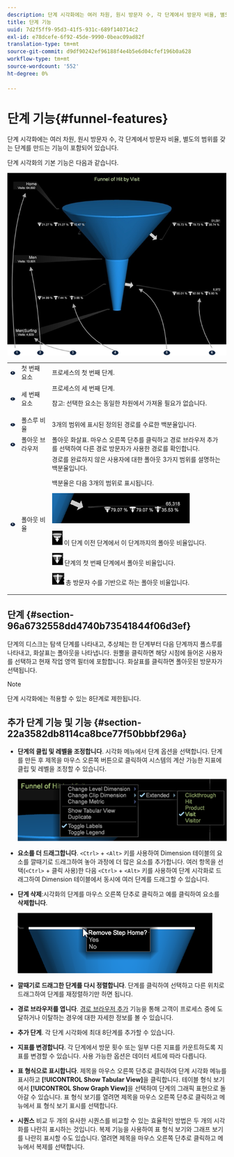 ```yaml
---
description: 단계 시각화에는 여러 차원, 원시 방문자 수, 각 단계에서 방문자 비율, 별도의 범위를 갖는 단계를 만드는 기능이 포함되어 있습니다.
title: 단계 기능
uuid: 7d2f5ff9-95d3-41f5-931c-689f140714c2
exl-id: e78dcefe-6f92-45de-9990-0beac09ad82f
translation-type: tm+mt
source-git-commit: d9df90242ef96188f4e4b5e6d04cfef196b0a628
workflow-type: tm+mt
source-wordcount: '552'
ht-degree: 0%

---
```


# 단계 기능{#funnel-features}

단계 시각화에는 여러 차원, 원시 방문자 수, 각 단계에서 방문자 비율, 별도의 범위를 갖는 단계를 만드는 기능이 포함되어 있습니다.

단계 시각화의 기본 기능은 다음과 같습니다.

![](assets/funnel_visualization_capture.png)

<table id="table_49A08740CEE74D64B6F9C37CD91F1AE5"> 
 <tbody> 
  <tr> 
   <td colname="col01"> <img id="image_0C1701833FE049708CE38ADEB5EC7EEF" src="assets/funnel_visualization_capture_1.png" /> </td> 
   <td colname="col1"> 첫 번째 요소 </td> 
   <td colname="col2"> 프로세스의 첫 번째 단계. </td> 
  </tr> 
  <tr> 
   <td colname="col01"> <img id="image_EF8AF94D833B4A249959B76F8FAF2318" src="assets/funnel_visualization_capture_2.png" /> </td> 
   <td colname="col1"> 세 번째 요소 </td> 
   <td colname="col2">프로세스의 세 번째 단계. <p><p>참고: 선택한 요소는 동일한 차원에서 가져올 필요가 없습니다. </p></p></td> 
  </tr> 
  <tr> 
   <td colname="col01"> <img id="image_F3C5130B52234FAC9DEB50279F94FF90" src="assets/funnel_visualization_capture_3.png" /> </td> 
   <td colname="col1"> 폴스루 비율 </td> 
   <td colname="col2"> 3개의 범위에 표시된 정의된 경로를 수료한 백분율입니다. </td> 
  </tr> 
  <tr> 
   <td colname="col01"> <img id="image_3F030396CEB14528980F5B965113BD36" src="assets/funnel_visualization_capture_4.png" /> </td> 
   <td colname="col1"> 폴아웃 브라우저 </td> 
   <td colname="col2">폴아웃 화살표. 마우스 오른쪽 단추를 클릭하고 <span class="uicontrol"> 경로 브라우저 추가</span>를 선택하여 다른 경로 방문자가 사용한 경로를 확인합니다. </td> 
  </tr> 
  <tr> 
   <td colname="col01"> <img id="image_0DA7567BDBDF4BEF9CA840D2F88A414E" src="assets/funnel_visualization_capture_5.png" /> </td> 
   <td colname="col1"> 폴아웃 비율 </td> 
   <td colname="col2">경로를 완료하지 않은 사용자에 대한 폴아웃 3가지 범위를 설명하는 백분율입니다. <p>백분율은 다음 3개의 범위로 표시됩니다. </p><p><img id="image_B85C46DDF12C41D5BF213D5F9DC04967" placement="break" src="assets/funnel_path_browser_5.png" /></p><p><img id="image_BC37007D7B4B425C8F87905CE68F0114" src="assets/funnel_path_browser_6.png" /> 이 단계 이전 단계에서 이 단계까지의 폴아웃 비율입니다. </p><p><img id="image_B10866B083424360AFF1B19E836A94CF" src="assets/funnel_path_browser_7.png" /> 단계의 첫 번째 단계에서 폴아웃 비율입니다. </p><p><img id="image_19B9AE916B584E18A82F5D5E10674414" src="assets/funnel_path_browser_8.png" /> 총 방문자 수를 기반으로 하는 폴아웃 비율입니다. </p></td> 
  </tr> 
 </tbody> 
</table>

## 단계 {#section-96a6732558dd4740b73541844f06d3ef}

단계의 디스크는 탐색 단계를 나타내고, 추상체는 한 단계부터 다음 단계까지 폴스루를 나타내고, 화살표는 폴아웃을 나타냅니다. 원뿔을 클릭하면 해당 시점에 들어온 사용자를 선택하고 현재 작업 영역 필터에 포함합니다. 화살표를 클릭하면 폴아웃된 방문자가 선택됩니다.

>[!NOTE]
>
>단계 시각화에는 적용할 수 있는 8단계로 제한됩니다.

## 추가 단계 기능 및 기능 {#section-22a3582db8114ca8bce77f50bbbf296a}

* **단계의 클립 및 레벨을 조정합니다**. 시각화 메뉴에서 단계 옵션을 선택합니다. 단계를 만든 후 제목을 마우스 오른쪽 버튼으로 클릭하여 시스템의 계산 가능한 지표에 클립 및 레벨을 조정할 수 있습니다.

   ![](assets/funnel_path_browser_9.png)

* **요소를 더 드래그합니다**. `<Ctrl>` + `<Alt>` 키를 사용하여 Dimension 테이블의 요소를 깔때기로 드래그하여 놓아 과정에 더 많은 요소를 추가합니다. 여러 항목을 선택(`<Ctrl>` + 클릭 사용)한 다음 `<Ctrl>` + `<Alt>` 키를 사용하여 단계 시각화로 드래그하여 Dimension 테이블에서 동시에 여러 단계를 드래그할 수 있습니다.
* **단계 삭제**:시각화의 단계를 마우스 오른쪽 단추로 클릭하고 예를 클릭하여 요소를  **삭제합니다**.

   ![](assets/funnel_path_browser_4.png)

* **깔때기로 드래그한 단계를 다시 정렬합니다**. 단계를 클릭하여 선택하고 다른 위치로 드래그하여 단계를 재정렬하기만 하면 됩니다.
* **경로 브라우저를 엽니다**. [경로 브라우저 추가](../../../../home/c-get-started/c-analysis-vis/c-funnel-visualization/c-path-browser-funnel.md#concept-b0cedf7a28ae422696ded1258c9a4119) 기능을 통해 고객이 프로세스 중에 도달하거나 이탈하는 경우에 대한 자세한 정보를 볼 수 있습니다.

* **추가 단계**. 각 단계 시각화에 최대 8단계를 추가할 수 있습니다.
* **지표를 변경합니다**. 각 단계에서 방문 횟수 또는 일부 다른 지표를 카운트하도록 지표를 변경할 수 있습니다. 사용 가능한 옵션은 데이터 세트에 따라 다릅니다.
* **표 형식으로 표시합니다**. 제목을 마우스 오른쪽 단추로 클릭하여 단계 시각화 메뉴를 표시하고 **[!UICONTROL Show Tabular View]**&#x200B;을 클릭합니다. 테이블 형식 보기에서 **[!UICONTROL Show Graph View]**&#x200B;을 선택하여 단계의 그래픽 표현으로 돌아갈 수 있습니다. 표 형식 보기를 열려면 제목을 마우스 오른쪽 단추로 클릭하고 메뉴에서 표 형식 보기 표시를 선택합니다.

* **시퀀스** 비교 두 개의 유사한 시퀀스를 비교할 수 있는 효율적인 방법은 두 개의 시각화를 나란히 표시하는 것입니다. 복제 기능을 사용하여 표 형식 보기와 그래프 보기를 나란히 표시할 수도 있습니다. 열려면 제목을 마우스 오른쪽 단추로 클릭하고 메뉴에서 복제를 선택합니다.
